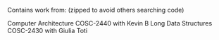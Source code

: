 Contains work from: 	(zipped to avoid others searching code)

Computer Architecture COSC-2440 with Kevin B Long
Data Structures COSC-2430 with Giulia Toti
